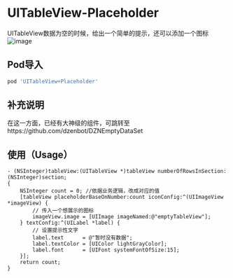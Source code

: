 # UITableView-Placeholder
UITableView数据为空的时候，给出一个简单的提示，还可以添加一个图标<br>
![image](https://github.com/wzf/UITableView-Placeholder/raw/master/ScreenShot/ScreenShot0.png)

## Pod导入
```ruby
pod 'UITableView+Placeholder'
```

## 补充说明
在这一方面，已经有大神级的组件，可跳转至https://github.com/dzenbot/DZNEmptyDataSet

## 使用（Usage）
```objc
- (NSInteger)tableView:(UITableView *)tableView numberOfRowsInSection:(NSInteger)section;
{
    NSInteger count = 0; //依据业务逻辑，改成对应的值
    [tableView placeholderBaseOnNumber:count iconConfig:^(UIImageView *imageView) {
    	// 传入一个想展示的图标
        imageView.image = [UIImage imageNamed:@"emptyTableView"];
    } textConfig:^(UILabel *label) {
    	// 设置提示性文字
        label.text      = @"暂时没有数据";
        label.textColor = [UIColor lightGrayColor];
        label.font      = [UIFont systemFontOfSize:15];
    }];
    return count;
}
```